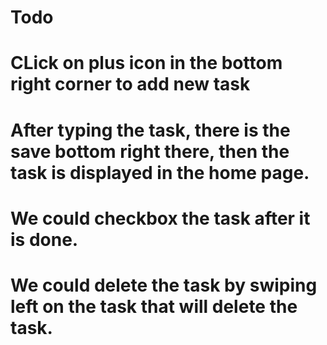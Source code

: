 # Todo
# CLick on plus icon in the bottom right corner to add new task
# After typing the task, there is the save bottom right there, then the task is displayed in the home page.
# We could checkbox the task after it is done.
# We could delete the task by swiping left on the task that will delete the task.

